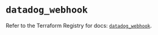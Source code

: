 # `datadog_webhook`

Refer to the Terraform Registry for docs: [`datadog_webhook`](https://registry.terraform.io/providers/datadog/datadog/3.76.0/docs/resources/webhook).
